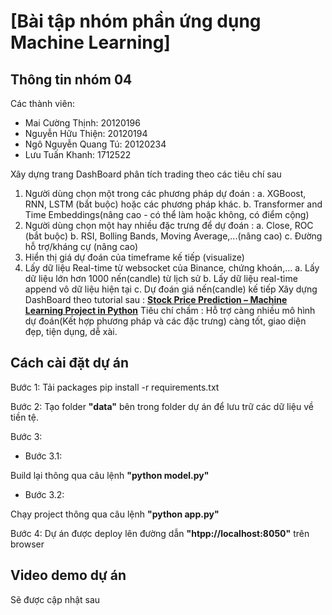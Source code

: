 # [Bài tập nhóm phần ứng dụng Machine Learning]

## Thông tin nhóm 04

Các thành viên:

-   Mai Cường Thịnh: 20120196
-   Nguyễn Hữu Thiện: 20120194
-   Ngô Nguyễn Quang Tú: 20120234
-   Lưu Tuấn Khanh: 1712522

Xây dựng trang DashBoard phân tích trading theo các tiêu chí sau

1. Người dùng chọn một trong các phương pháp dự đoán :
   a. XGBoost, RNN, LSTM (bắt buộc) hoặc các phương pháp khác.
   b. Transformer and Time Embeddings(nâng cao - có thể làm hoặc không, có điểm cộng)
2. Người dùng chọn một hay nhiều đặc trưng để dự đoán :
   a. Close, ROC (bắt buộc)
   b. RSI, Bolling Bands, Moving Average,...(nâng cao)
   c. Đường hỗ trợ/kháng cự (nâng cao)
3. Hiển thị giá dự đoán của timeframe kế tiếp (visualize)
4. Lấy dữ liệu Real-time từ websocket của Binance, chứng khoán,...
   a. Lấy dữ liệu lớn hơn 1000 nến(candle) từ lịch sử
   b. Lấy dữ liệu real-time append vô dữ liệu hiện tại
   c. Dự đoán giá nến(candle) kế tiếp
   Xây dựng DashBoard theo tutorial sau : **[Stock Price Prediction – Machine Learning Project in Python](https://data-flair.training/blogs/stock-price-prediction-machine-learning-project-in-python/)**
   Tiêu chí chấm : Hỗ trợ càng nhiều mô hình dự đoán(Kết hợp phương pháp và các đặc trưng) càng tốt, giao diện đẹp, tiện dụng, dễ xài.

## Cách cài đặt dự án

Bước 1: Tải packages pip install -r requirements.txt

Bước 2: Tạo folder **"data"** bên trong folder dự án để lưu trữ các dữ liệu về tiền tệ.

Bước 3:

-   Bước 3.1:

Build lại thông qua câu lệnh **"python model.py"**

-   Bước 3.2:

Chạy project thông qua câu lệnh **"python app.py"**

Bước 4: Dự án được deploy lên đường dẫn **"htpp://localhost:8050"** trên browser

## Video demo dự án

Sẽ được cập nhật sau
